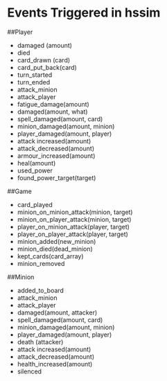 Events Triggered in hssim
=========================

##Player
 * damaged (amount)
 * died
 * card_drawn (card)
 * card_put_back(card)
 * turn_started
 * turn_ended
 * attack_minion
 * attack_player
 * fatigue_damage(amount)
 * damaged(amount, what)
 * spell_damaged(amount, card)
 * minion_damaged(amount, minion)
 * player_damaged(amount, player)
 * attack increased(amount)
 * attack_decreased(amount)
 * armour_increased(amount)
 * heal(amount)
 * used_power
 * found_power_target(target)

##Game


 * card_played
 * minion_on_minion_attack(minion, target)
 * minion_on_player_attack(minion, target)
 * player_on_minion_attack(player, target)
 * player_on_player_attack(player, target)
 * minion_added(new_minion)
 * minion_died(dead_minion)
 * kept_cards(card_array)
 * minion_removed

##Minion
 * added_to_board
 * attack_minion
 * attack_player
 * damaged(amount, attacker)
 * spell_damaged(amount, card)
 * minion_damaged(amount, minion)
 * player_damaged(amount, player)
 * death (attacker)
 * attack increased(amount)
 * attack_decreased(amount)
 * health_increased(amount)
 * silenced